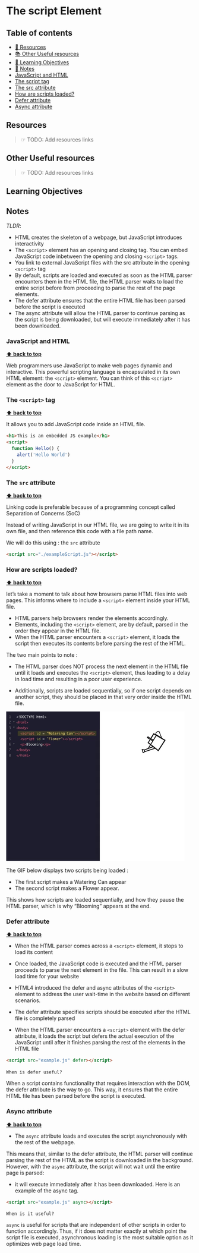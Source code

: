 # The script Element

## Table of contents

- [📖 Resources](#resources)
- [📚 Other Useful resources](#other-useful-resources)
- [🎯 Learning Objectives](#learning-objectives)
- [📝 Notes](#notes)
- [JavaScript and HTML](#javascript-and-html)
- [The script tag](#the-script-tag)
- [The src attribute](#the-src-attribute)
- [How are scripts loaded?](#how-are-scripts-loaded)
- [Defer attribute](#defer-attribute)
- [Async attribute](#async-attribute)

## Resources

> ☞ TODO: Add resources links

## Other Useful resources

> ☞ TODO: Add resources links

## Learning Objectives

## Notes

_TLDR_:

- HTML creates the skeleton of a webpage, but JavaScript introduces interactivity
- The `<script>` element has an opening and closing tag. You can embed JavaScript code inbetween the opening and closing `<script>` tags.
- You link to external JavaScript files with the src attribute in the opening `<script>` tag
- By default, scripts are loaded and executed as soon as the HTML parser encounters them in the HTML file, the HTML parser waits to load the entire script before from proceeding to parse the rest of the page elements.
- The defer attribute ensures that the entire HTML file has been parsed before the script is executed
- The async attribute will allow the HTML parser to continue parsing as the script is being downloaded, but will execute immediately after it has been downloaded.

### JavaScript and HTML

**[⬆ back to top](#table-of-contents)**

Web programmers use JavaScript to make web pages dynamic and interactive. This powerful scripting language is encapsulated in its own HTML element: the `<script>` element. You can think of this `<script>` element as the door to JavaScript for HTML.

### The `<script>` tag

**[⬆ back to top](#table-of-contents)**

It allows you to add JavaScript code inside an HTML file.

```html
<h1>This is an embedded JS example</h1>
<script>
  function Hello() {
    alert('Hello World')
  }
</script>
```

### The `src` attribute

**[⬆ back to top](#table-of-contents)**

Linking code is preferable because of a programming concept called Separation of Concerns (SoC)

Instead of writing JavaScript in our HTML file, we are going to write it in its own file, and then reference this code with a file path name.

We will do this using : the `src` attribute

```html
<script src="./exampleScript.js"></script>
```

### How are scripts loaded?

**[⬆ back to top](#table-of-contents)**

let’s take a moment to talk about how browsers parse HTML files into web pages. This informs where to include a `<script>` element inside your HTML file.

- HTML parsers help browsers render the elements accordingly.
- Elements, including the `<script>` element, are by default, parsed in the order they appear in the HTML file.
- When the HTML parser encounters a `<script>` element, it loads the script then executes its contents before parsing the rest of the HTML.

The two main points to note :

- The HTML parser does NOT process the next element in the HTML file until it loads and executes the `<script>` element, thus leading to a delay in load time and resulting in a poor user experience.

- Additionally, scripts are loaded sequentially, so if one script depends on another script, they should be placed in that very order inside the HTML file.

![Script](/notes/02-language-mastery/assets/ScriptNoAttribute.gif)

The GIF below displays two scripts being loaded :

- The first script makes a Watering Can appear
- The second script makes a Flower appear.

This shows how scripts are loaded sequentially, and how they pause the HTML parser, which is why “Blooming” appears at the end.

### Defer attribute

**[⬆ back to top](#table-of-contents)**

- When the HTML parser comes across a `<script>` element, it stops to load its content
- Once loaded, the JavaScript code is executed and the HTML parser proceeds to parse the next element in the file. This can result in a slow load time for your website

- HTML4 introduced the defer and async attributes of the `<script>` element to address the user wait-time in the website based on different scenarios.

- The defer attribute specifies scripts should be executed after the HTML file is completely parsed

- When the HTML parser encounters a `<script>` element with the defer attribute, it loads the script but defers the actual execution of the JavaScript until after it finishes parsing the rest of the elements in the HTML file

```html
<script src="example.js" defer></script>
```

`When is defer useful?`

When a script contains functionality that requires interaction with the DOM, the defer attribute is the way to go. This way, it ensures that the entire HTML file has been parsed before the script is executed.

### Async attribute

**[⬆ back to top](#table-of-contents)**

- The `async` attribute loads and executes the script asynchronously with the rest of the webpage.

This means that, similar to the defer attribute, the HTML parser will continue parsing the rest of the HTML as the script is downloaded in the background.
However, with the `async` attribute, the script will not wait until the entire page is parsed:

- it will execute immediately after it has been downloaded. Here is an example of the async tag.

```html
<script src="example.js" async></script>
```

`When is it useful?`

`async` is useful for scripts that are independent of other scripts in order to function accordingly. Thus, if it does not matter exactly at which point the script file is executed, asynchronous loading is the most suitable option as it optimizes web page load time.
